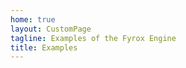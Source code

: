 ```yaml
---
home: true
layout: CustomPage
tagline: Examples of the Fyrox Engine
title: Examples
---
```


<ExamplesPage />
